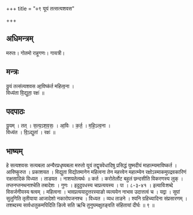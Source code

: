 +++
title = "०९ यूयं तत्सत्यशवस"

+++
## अधिमन्त्रम्
मरुतः। गोतमो राहूगणः। गायत्री।

## मन्त्रः
यू॒यं तत्स॑त्यशवस आ॒विष्क॑र्त महित्व॒ना ।  
विध्य॑ता वि॒द्युता॒ रक्षः॑ ॥

## पदपाठः
यू॒यम् । तत् । स॒त्य॒ऽश॒व॒सः॒ । आ॒विः । क॒र्त॒ । म॒हि॒ऽत्व॒ना ।  
विध्य॑त । वि॒ऽद्युता॑ । रक्षः॑ ॥

## भाष्यम्
हे सत्यशवसः सत्यबला अन्यैरप्रधृष्यबला मरुतो यूयं तद्वृत्रवॆधादिषु प्रसिद्धं युष्मदीयं माहात्म्यमाविष्कर्त । आविष्कुरुत । प्रकाशयत । विद्युता विद्योतमानेन महित्वना तेन महत्त्वेन महात्म्येन रक्षोऽस्माकमुपद्रवकारिणं राक्षसादिकं विध्यत । ताडयत । नाशयतेत्यर्थः ॥ कर्त । करोतेर्लोट बहुलं छन्दसीति विकरणस्य लुक् । तप्तनप्तनथनाश्चेति तबादेशः । गुणः । इदुदुपधस्य चाप्रत्ययस्य । पा । ८-३-४१ । इत्याविःशब्दे विसर्जनीयस्य षत्वम् । महित्वना । भावप्रत्ययादुत्तरस्याङो व्यत्ययेन नाभाव उदात्तत्वं च । यद्वा । सुपां सुलुगिति तृतीयाया आजादेशो नकारोपजनश्च । विध्यत । व्यध ताडने । श्यनि ग्रहिच्यादिना संप्रसारणम् । तशब्दस्य सार्वधातुकमपिदिति ङित्वे सति ऋचि तुनुघमक्षुतङ्वति संहितायां दीर्घः ॥ ९ ॥